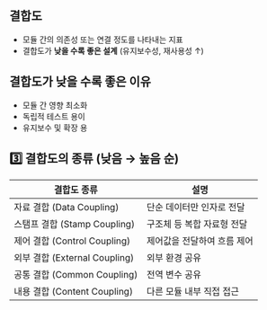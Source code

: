 ## 결합도
- 모듈 간의 의존성 또는 연결 정도를 나타내는 지표
- 결합도가 **낮을 수록 좋은 설계** (유지보수성, 재사용성 ↑)

## 결합도가 낮을 수록 좋은 이유
- 모듈 간 영향 최소화
- 독립적 테스트 용이
- 유지보수 및 확장 용

## 3️⃣ 결합도의 종류 (낮음 → 높음 순)

| 결합도 종류 | 설명 |
|-------------|------|
| 자료 결합 (Data Coupling) | 단순 데이터만 인자로 전달 |
| 스탬프 결합 (Stamp Coupling) | 구조체 등 복합 자료형 전달 |
| 제어 결합 (Control Coupling) | 제어값을 전달하여 흐름 제어 |
| 외부 결합 (External Coupling) | 외부 환경 공유 |
| 공통 결합 (Common Coupling) | 전역 변수 공유 |
| 내용 결합 (Content Coupling) | 다른 모듈 내부 직접 접근 |
